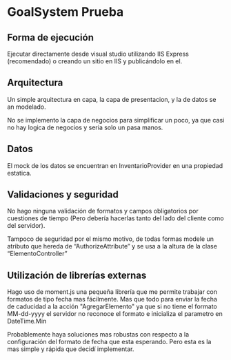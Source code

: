 # GoalSystem Prueba

## Forma de ejecución
Ejecutar directamente desde visual studio utilizando IIS Express (recomendado) o creando un sitio en IIS y publicándolo en el.

## Arquitectura
Un simple arquitectura en capa, la capa de presentacion, y la de datos se an modelado. 

No se implemento la capa de negocios para simplificar un poco, ya que casi no hay logica de negocios y seria solo un pasa manos.

## Datos
El mock de los datos se encuentran en InventarioProvider en una propiedad estatica.

## Validaciones y seguridad
No hago ninguna validación de formatos y campos obligatorios por cuestiones de tiempo (Pero debería hacerlas tanto del lado del cliente como del servidor).

Tampoco de seguridad por el mismo motivo, de todas formas modele un atributo que hereda de “AuthorizeAttribute” y se usa a la altura de la clase “ElementoController” 	

## Utilización de librerías externas
Hago uso de moment.js una pequeña librería que me permite trabajar con formatos de tipo fecha mas fácilmente. 
Mas que todo para enviar la fecha de caducidad a la acción "AgregarElemento" ya que si no tiene el formato MM-dd-yyyy el servidor no reconoce el formato e inicializa el parametro en DateTime.Min

Probablemente haya soluciones mas robustas con respecto a la configuración del formato de fecha que esta esperando. Pero esta es la mas simple y rápida que decidí implementar.

